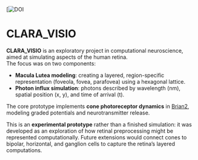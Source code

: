 [![DOI](https://doi.org/10.5281/zenodo.17334896)

# CLARA_VISIO

**CLARA_VISIO** is an exploratory project in computational neuroscience, aimed at simulating aspects of the human retina.  
The focus was on two components:  

- **Macula Lutea modeling**: creating a layered, region-specific representation (foveola, fovea, parafovea) using a hexagonal lattice.  
- **Photon influx simulation**: photons described by wavelength (nm), spatial position (x, y), and time of arrival (t).  

The core prototype implements **cone photoreceptor dynamics** in [Brian2](https://brian2.readthedocs.io), modeling graded potentials and neurotransmitter release.  

This is an **experimental prototype** rather than a finished simulation: it was developed as an exploration of how retinal preprocessing might be represented computationally. Future extensions would connect cones to bipolar, horizontal, and ganglion cells to capture the retina’s layered computations.  
